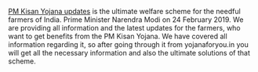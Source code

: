 [PM Kisan Yojana updates](https://www.yojanaforyou.in/) is the ultimate welfare scheme for the needful farmers of India. Prime Minister Narendra Modi on 24 February 2019. We are providing all information and the latest updates for the farmers, who want to get benefits from the PM Kisan Yojana. We have covered all information regarding it, so after going through it from yojanaforyou.in you will get all the necessary information and also the ultimate solutions of that scheme.
